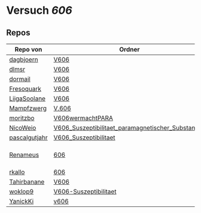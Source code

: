 # Versuch *606*

## Repos

|               Repo von               |                                                                      Ordner                                                                       |                                                                                                                                                          PDFs                                                                                                                                                           |
|--------------------------------------|---------------------------------------------------------------------------------------------------------------------------------------------------|-------------------------------------------------------------------------------------------------------------------------------------------------------------------------------------------------------------------------------------------------------------------------------------------------------------------------|
|[dagbjoern](../repo/dagbjoern)        |[V606](https://github.com/dagbjoern/AP-Physik/tree/master/V606)                                                                                    |–                                                                                                                                                                                                                                                                                                                        |
|[dlmsr](../repo/dlmsr)                |[V606](https://github.com/dlmsr/praktikum/tree/master/V606)                                                                                        |–                                                                                                                                                                                                                                                                                                                        |
|[dormail](../repo/dormail)            |[V606](https://github.com/dormail/ap/tree/main/V606)                                                                                               |–                                                                                                                                                                                                                                                                                                                        |
|[Fresoquark](../repo/Fresoquark)      |[V606](https://github.com/Fresoquark/Anfaengerpraktikum/tree/master/V606)                                                                          |–                                                                                                                                                                                                                                                                                                                        |
|[LiigaSoolane](../repo/LiigaSoolane)  |[V606](https://github.com/LiigaSoolane/Paktikum-mit-dem-Teufel/tree/main/V606)                                                                     |–                                                                                                                                                                                                                                                                                                                        |
|[Mampfzwerg](../repo/Mampfzwerg)      |[V.606](https://github.com/Mampfzwerg/Praktikum/tree/master/V.606)                                                                                 |[main.pdf](https://docs.google.com/viewer?url=https://raw.githubusercontent.com/Mampfzwerg/Praktikum/master/V.606/latex-template/main.pdf)                                                                                                                                                                               |
|[moritzbo](../repo/moritzbo)          |[V606wermachtPARA](https://github.com/moritzbo/anfaenger_praktikum/tree/main/V606wermachtPARA)                                                     |–                                                                                                                                                                                                                                                                                                                        |
|[NicoWeio](../repo/NicoWeio)          |[V606_Suszeptibilitaet_paramagnetischer_Substanzen](https://github.com/NicoWeio/AP/tree/gh-pages/V606_Suszeptibilitaet_paramagnetischer_Substanzen)|[main.pdf](https://docs.google.com/viewer?url=https://raw.githubusercontent.com/NicoWeio/AP/gh-pages/V606_Suszeptibilitaet_paramagnetischer_Substanzen/build/main.pdf)                                                                                                                                                   |
|[pascalgutjahr](../repo/pascalgutjahr)|[V606_Suszeptibilitaet](https://github.com/pascalgutjahr/Praktikum-1/tree/master/V606_Suszeptibilitaet)                                            |–                                                                                                                                                                                                                                                                                                                        |
|[Renameus](../repo/Renameus)          |[606](https://github.com/Renameus/PhysikPraktikum1/tree/master/Versuche/606)                                                                       |[protokoll - Copy.pdf](https://docs.google.com/viewer?url=https://raw.githubusercontent.com/Renameus/PhysikPraktikum1/master/Versuche/606/protokoll%20-%20Copy.pdf)<br/>[protokoll.pdf](https://docs.google.com/viewer?url=https://raw.githubusercontent.com/Renameus/PhysikPraktikum1/master/Versuche/606/protokoll.pdf)|
|[rkallo](../repo/rkallo)              |[606](https://github.com/rkallo/APWS1718/tree/master/606)                                                                                          |[main.pdf](https://docs.google.com/viewer?url=https://raw.githubusercontent.com/rkallo/APWS1718/master/606/main.pdf)                                                                                                                                                                                                     |
|[Tahirbanane](../repo/Tahirbanane)    |[V606](https://github.com/Tahirbanane/AP/tree/main/V606)                                                                                           |–                                                                                                                                                                                                                                                                                                                        |
|[woklop9](../repo/woklop9)            |[V606-Suszeptibilitaet](https://github.com/woklop9/Anfaengerpraktikum/tree/master/V606-Suszeptibilitaet)                                           |–                                                                                                                                                                                                                                                                                                                        |
|[YanickKi](../repo/YanickKi)          |[v606](https://github.com/YanickKi/AP_T_Y/tree/main/v606)                                                                                          |–                                                                                                                                                                                                                                                                                                                        |

